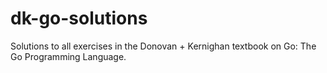 # dk-go-solutions
Solutions to all exercises in the Donovan + Kernighan textbook on Go: The Go Programming Language.
